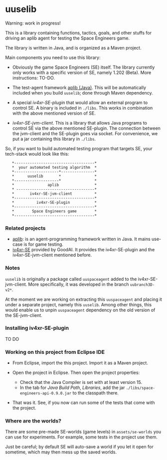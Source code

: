 # uuselib

Warning: work in progress!

This is a library containing functions, tactics, goals, and other stuffs for driving an aplib agent for testing the Space Engineers game.

The library is written in Java, and is organized as a Maven project.

Main components you need to use this library:

* Obviously the game Space Engineers (SE) itself. The library currently only works with a specific version of SE, namely 1.202 (Beta). More instructions: TO-DO.

* The test-agent framework [aplib (Java)](https://github.com/iv4xr-project/aplib). This will be automatically included when you build `uuselib`; done through Maven dependency.

* A special _iv4xr-SE-plugin_ that would allow an external program to control SE. A binary is included in `./libs`. This works in combination with the above mentioned version of SE.

* _iv4xr-SE-jvm-client_. This is a library that allows Java programs to control SE via the above mentioned SE-plugin. The connection between the jvm-client and the SE-plugin goes via socket. For convenience, we put a jar containing this library in `./libs`.

So, if you want to build automated testing program that targets SE, your tech-stack would look like this:

```
   *------------------------------------*
   *  your automated testing algorithm  *
   *--------------------*---------------*
   *      uuselib       *               *
   *--------------------*               *
   *               aplib                *
   * -----------------------------------*
   *       iv4xr-SE-jvm-client          *
   *------------------------------------*
   *          iv4xr-SE-plugin           *
   *------------------------------------*
   *        Space Engineers game        *
   *------------------------------------*
```

### Related projects

* [aplib](https://github.com/iv4xr-project/aplib): is an agent-programming framework written in Java. It mains use-case is for game testing.
* [iv4xr-SE](https://github.com/iv4xr-project/iv4xr-se-plugin) provided by GoodAI. It provides the iv4xr-SE-plugin and the iv4xr-SE-jvm-client mentioned before.

### Notes

`uuselib` is originally a package called `uuspaceagent` added to the iv4xr-SE-jvm-client. More specifically, it was developed in the branch `uubranch3D-v2*`.

At the moment we are working on extracting this `uuspaceagent` and placing it under a separate project, namely this `uuselib`. Among other things, this would enable us to unpin `uuspaceagent` dependency on the old version of the SE-jvm-client.

### Installing iv4xr-SE-plugin

TO DO

### Working on this project from Eclipse IDE

* From Eclipse, import the this project. Import it as a Maven project.

* Open the project in Eclipse. Then open the project properties:
   * Check that the Java Compiler is set with at least version 15.
   * In the tab for _Java Build Path_, _Libraries_, add the jar `./libs/space-engineers-api-0.9.0.jar` to the classpath there.

* That was it. See, if you now can run some of the tests that come with the project.

### Where are the worlds?

There are some pre-made SE-worlds (game levels) in `assets/se-worlds` you can use for experiments. For example, some tests in the project use them.

Just be careful; by default SE will auto-save a world if you let it open for sometime, which may then mess up the saved worlds.
